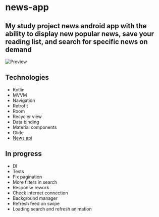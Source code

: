 # news-app

## My study project news android app with the ability to display new popular news, save your reading list, and search for specific news on demand
![Preview](https://media1.giphy.com/media/ywuN2G3BgSIL0HS9Jk/giphy.gif)
## Technologies
 * Kotlin
 * MVVM
 * Navigation
 * Retrofit
 * Room
 * Recycler view
 * Data binding
 * Material components
 * Glide
 * [News api](https://newsapi.org)

## In progress
 * DI
 * Tests
 * Fix pagination
 * More filters in search
 * Response rework
 * Check internet connection
 * Background manager
 * Refresh feed on swipe
 * Loading search and refresh animation